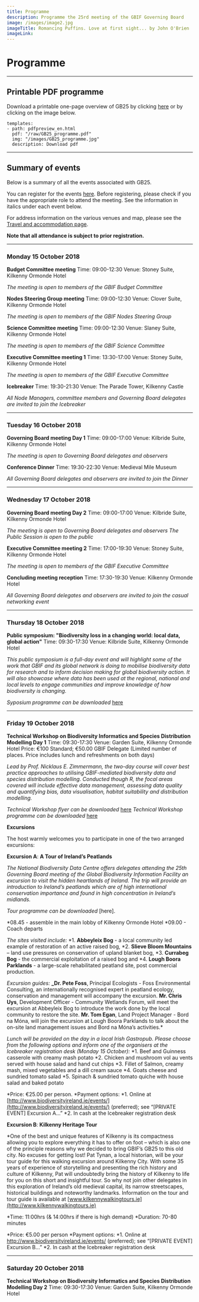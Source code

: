 ```yaml
---
title: Programme
description: Programme the 25rd meeting of the GBIF Governing Board 
image: /images/image2.jpg
imageTitle: Romancing Puffins. Love at first sight... by John O'Brien
imageLink: 
---
```


# Programme

<!-- toc -->
<!-- tocstop -->

-----------------------

## Printable PDF programme
Download a printable one-page overview of GB25 by clicking [here](/raw/GB25_programme.pdf) or by clicking on the image below. 


```styledYaml
templates:
- path: pdfpreview_en.html
  pdf: "/raw/GB25_programme.pdf"
  img: "/images/GB25_programme.jpg"
  description: Download pdf
```

-----------------------

## Summary of events

Below is a summary of all the events associated with GB25. 

You can register for the events [here](../registration/). Before registering, please check if you have the appropriate role to attend the meeting. See the information in italics under each event below. 


For address information on the various venues and map, please see the [Travel and accommodation page](../travel-accommodation/).

**Note that all attendance is subject to prior registration.** 

-----------------------

### Monday 15 October 2018

**Budget Committee meeting**
Time: 09:00-12:30
Venue: Stoney Suite, Kilkenny Ormonde Hotel

*The meeting is open to members of the GBIF Budget Committee*

**Nodes Steering Group meeting**
Time: 09:00-12:30
Venue: Clover Suite, Kilkenny Ormonde Hotel

*The meeting is open to members of the GBIF Nodes Steering Group*

**Science Committee meeting**
Time: 09:00-12:30
Venue: Slaney Suite, Kilkenny Ormonde Hotel

*The meeting is open to members of the GBIF Science Committee*

**Executive Committee meeting 1**
Time: 13:30-17:00
Venue: Stoney Suite, Kilkenny Ormonde Hotel

*The meeting is open to members of the GBIF Executive Committee*

**Icebreaker**
Time: 19:30-21:30
Venue: The Parade Tower, Kilkenny Castle

*All Node Managers, committee members and Governing Board delegates are invited to join the Icebreaker*

-----------------------

### Tuesday 16 October 2018

**Governing Board meeting Day 1**
Time: 09:00-17:00
Venue: Kilbride Suite, Kilkenny Ormonde Hotel

*The meeting is open to Governing Board delegates and observers*

**Conference Dinner**
Time: 19:30-22:30
Venue: Medieval Mile Museum

*All Governing Board delegates and observers are invited to join the Dinner*

-----------------------

### Wednesday 17 October 2018

**Governing Board meeting Day 2**
Time: 09:00-17:00
Venue: Kilbride Suite, Kilkenny Ormonde Hotel

*The meeting is open to Governing Board delegates and observers*
*The Public Session is open to the public*

**Executive Committee meeting 2**
Time: 17:00-19:30
Venue: Stoney Suite, Kilkenny Ormonde Hotel

*The meeting is open to members of the GBIF Executive Committee*

**Concluding meeting reception**
Time: 17:30-19:30
Venue: Kilkenny Ormonde Hotel

*All Governing Board delegates and observers are invited to join the casual networking event*

-----------------------

### Thursday 18 October 2018

**Public symposium: "Biodiversity loss in a changing world: local data, global action"**
Time: 09:30-17:30
Venue: Kilbride Suite, Kilkenny Ormonde Hotel

*This public symposium is a full-day event and will highlight some of the work that GBIF and its global network is doing to mobilise biodiversity data for research and to inform decision making for global biodiversity action. It will also showcase where data has been used at the regional, national and local levels to engage communities and improve knowledge of how biodiversity is changing.*

*Syposium programme can be downloaded* [here](https://gb25.gbif.org/raw/GB25_Public_Symposium_Programme_WEB.pdf)

-----------------------

### Friday 19 October 2018

**Technical Workshop on Biodiversity Informatics and Species Distribution Modelling Day 1**
Time: 09:30-17:30
Venue: Garden Suite, Kilkenny Ormonde Hotel
Price: €100 Standard; €50.00 GBIF Delegate (Limited number of places. Price includes lunch and refreshments on both days)

*Lead by Prof. Nicklaus E. Zimmermann, the two-day course will cover best practice approaches to utilising GBIF-mediated biodiversity data and species distribution modelling. Conducted though R, the focal areas covered will include effective data management, assessing data quality and quantifying bias, data visualisation, habitat suitability and distribution modelling.*

*Technical Workshop flyer can be downloaded* [here](https://gb25.gbif.org/raw/Biodiversity_Informatics_Flyer_June_2018.pdf)
*Technical Workshop programme can be downloaded* [here](https://gb25.gbif.org/raw/GB25_TechnicalWorkshop.pdf)


**Excursions**

The host warmly welcomes you to participate in one of the two arranged excursions:  

**Excursion A**: **A Tour of Ireland’s Peatlands** 

*The National Biodiversity Data Centre offers delegates attending the 25th Governing Board meeting of the Global Biodiversity Information Facility an excursion to visit the hidden heartlands of Ireland. The trip will provide an introduction to Ireland’s peatlands which are of high international conservation importance and found in high concentration in Ireland’s midlands.*

*Tour programme can be downloaded* [here].

*08.45 - assemble in the main lobby of Kilkenny Ormonde Hotel
*09.00 - Coach departs

*The sites visited include:*
*1.	**Abbeyleix Bog** - a local community led example of restoration of an active raised bog, 
*2.	**Slieve Bloom Mountains** – land use pressures on conservation of upland blanket bog, 
*3.	**Currabeg Bog** - the commercial exploitation of a raised bog and 
*4.	**Lough Boora Parklands** - a large-scale rehabilitated peatland site, post commercial production.

*Excursion guides:*
**_Dr. Pete Foss**, Principal Ecologists - Foss Environmental Consulting, an internationally recognised expert in peatland ecology, conservation and management will accompany the excursion. 
**Mr. Chris Uys**, Development Officer - Community Wetlands Forum, will meet the excursion at Abbeyleix Bog to introduce the work done by the local community to restore the site.
**Mr. Tom Egan**, Land Project Manager - Bord na Móna, will join the excursion at Lough Boora Parklands to talk about the on-site land management issues and Bord na Móna’s activities.*

*Lunch will be provided on the day in a local Irish Gastropub. Please choose from the following options and inform one of the organisers at the Icebreaker registration desk (Monday 15 October):* 
*1.	Beef and Guinness casserole with creamy mash potato
*2.	Chicken and mushroom vol au vents served with house salad and hand cut chips
*3.	Fillet of Salmon, creamy mash, mixed vegetables and a dill cream sauce
*4.	Goats cheese and sundried tomato salad 
*5.	Spinach & sundried tomato quiche with house salad and baked potato

*Price: €25.00 per person. 
*Payment options:
*1.	Online at [http://www.biodiversityireland.ie/events/](http://www.biodiversityireland.ie/events/) (preferred); see “[PRIVATE EVENT] Excursion A…”
*2.	In cash at the Icebreaker registration desk


**Excursion B**: **Kilkenny Heritage Tour** 

*One of the best and unique features of Kilkenny is its compactness allowing you to explore everything it has to offer on foot – which is also one of the principle reasons why we decided to bring GBIF’s GB25 to this old city. No excuses for getting lost! 
Pat Tynan, a local historian, will be your tour guide for this walking excursion around Kilkenny City. With some 35 years of experience of storytelling and presenting the rich history and culture of Kilkenny, Pat will undoubtedly bring the history of Kilkenny to life for you on this short and insightful tour. So why not join other delegates in this exploration of Ireland’s old medieval capital, its narrow streetscapes, historical buildings and noteworthy landmarks. 
Information on the tour and tour guide is available at [www.kilkennywalkingtours.ie](http://www.kilkennywalkingtours.ie)

*Time: 11:00hrs (& 14:00hrs if there is high demand) 
*Duration: 70-80 minutes

*Price: €5.00 per person
*Payment options:
*1.	Online at http://www.biodiversityireland.ie/events/ (preferred); see “[PRIVATE EVENT] Excursion B…”
*2.	In cash at the Icebreaker registration desk


-----------------------


### Saturday 20 October 2018

**Technical Workshop on Biodiversity Informatics and Species Distribution Modelling Day 2**
Time: 09:30-17:30
Venue: Garden Suite, Kilkenny Ormonde Hotel
